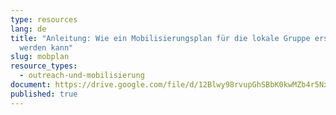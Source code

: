 ```yaml
---
type: resources
lang: de
title: "Anleitung: Wie ein Mobilisierungsplan für die lokale Gruppe erstellt
  werden kann"
slug: mobplan
resource_types:
  - outreach-und-mobilisierung
document: https://drive.google.com/file/d/12Blwy98rvupGhSBbK0kwMZb4r5NxmHTg/view?usp=sharing
published: true
---
```


